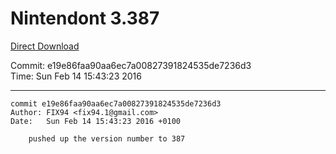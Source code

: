 # Nintendont 3.387
[Direct Download](./Nintendont.zip)

Commit: e19e86faa90aa6ec7a00827391824535de7236d3  
Time: Sun Feb 14 15:43:23 2016   

-----

```
commit e19e86faa90aa6ec7a00827391824535de7236d3
Author: FIX94 <fix94.1@gmail.com>
Date:   Sun Feb 14 15:43:23 2016 +0100

    pushed up the version number to 387
```
